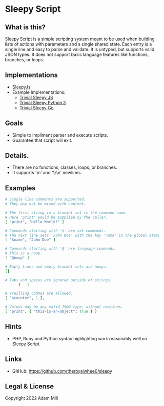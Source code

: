 # Sleepy Script


## What is this?
Sleepy Script is a simple scripting system meant to be used when building lists of actions with parameters and a single shared state. Each entry is a single line and easy to parse and validate. It is untyped, but supports valid JSON types. It does not support basic language features like functions, branches, or loops.


## Implementations
- [SleepyJs](https://github.com/theroyalwhee0/sleepy/tree/main/sleepyjs)
- Example Implementations:
  - [Trivial Sleepy JS](https://github.com/theroyalwhee0/sleepy/blob/main/example/implementations/js/trivialsleepy.js)
  - [Trivial Sleepy Python 3](https://github.com/theroyalwhee0/sleepy/blob/main/example/implementations/py/trivialsleepy.py)
  - [Trivial Sleepy Go](https://github.com/theroyalwhee0/sleepy/blob/main/example/implementations/go/sleepygo.go)


## Goals
- Simple to impliment parser and execute scripts.
- Guarantee that script will exit.


## Details.
- There are no functions, classes, loops, or branches.
- It supports '\n' and '\r\n' newlines.


## Examples
```rb
# Single line comments are supported.
# They may not be mixed with content.

# The first string in a bracket set is the command name. 
# Here 'print' would be supplied by the caller.
[ "print", "Hello World!" ]

# Commands starting with '$' are set commands.
# The next line sets 'John Doe' with the key 'name' in the global state.
[ "$name", "John Doe" ]

# Commands starting with '@' are language commands.
# This is a noop.
[ "@noop" ]

# Empty lines and empty bracket sets are noops.
[]

# Tabs and spaces are ignored outside of strings.
      [   ]

# Trailling commas are allowed.
[ "$counter", 1 ],

# Values may be any valid JSON type, without newlines.
[ "print", { "this-is-an-object": true } ]
```


## Hints
- PHP, Ruby and Python syntax highlighting work reasonably well on Sleepy Script.


## Links
- GitHub: https://github.com/theroyalwhee0/sleepy


## Legal & License
Copyright 2022 Adam Mill
